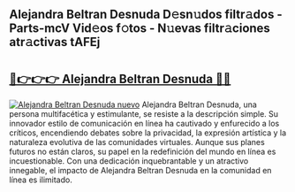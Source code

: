 ## Alejandra Beltran Desnuda D𝚎sn𝚞dos filtr𝚊dos - Parts-mcV Vid𝚎os f𝚘tos - N𝚞evas filtr𝚊ciones atr𝚊ctivas tAFEj

# <h2><a href="http://mb2e8yc.tromn.icu/?c=Alejandra+Beltran+Desnuda">🔗👉👉👉 Alejandra Beltran Desnuda 🔗🔗</a></h2>

[![Alejandra Beltran Desnuda nuevo](https://i.imgur.com/pEAQMta.gif)](http://mb2e8yc.tromn.icu/?c=Alejandra+Beltran+Desnuda)
Alejandra Beltran Desnuda, una persona multifacética y estimulante, se resiste a la descripción simple. Su innovador estilo de comunicación en línea ha cautivado y enfurecido a los críticos, encendiendo debates sobre la privacidad, la expresión artística y la naturaleza evolutiva de las comunidades virtuales. Aunque sus planes futuros no están claros, su papel en la redefinición del mundo en línea es incuestionable. Con una dedicación inquebrantable y un atractivo innegable, el impacto de Alejandra Beltran Desnuda en la comunidad en línea es ilimitado.
